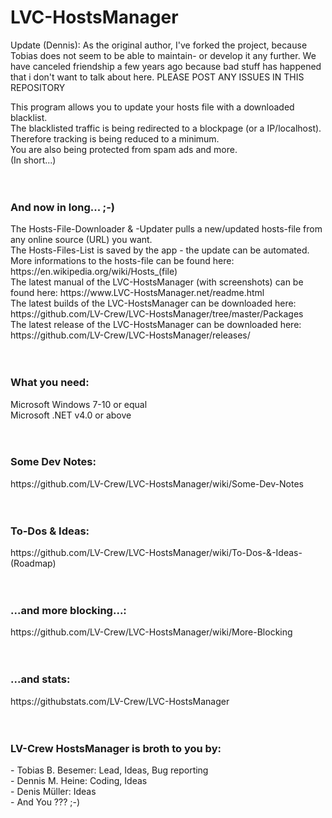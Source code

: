 # LVC-HostsManager

Update (Dennis):
As the original author, I've forked the project, because Tobias does not seem to be able to maintain- or develop it any further. We have canceled friendship a few years ago because bad stuff has happened that i don't want to talk about here.
PLEASE POST ANY ISSUES IN THIS REPOSITORY


This program allows you to update your hosts file with a downloaded blacklist.<br>
The blacklisted traffic is being redirected to a blockpage (or a IP/localhost).<br>
Therefore tracking is being reduced to a minimum.<br>
You are also being protected from spam ads and more.<br>
(In short...)<br>
<br>
<br>
<h3><b>And now in long... ;-)</b></h3>
The Hosts-File-Downloader & -Updater pulls a new/updated hosts-file from any online source (URL) you want.<br>
The Hosts-Files-List is saved by the app - the update can be automated.<br>
More informations to the hosts-file can be found here: https://en.wikipedia.org/wiki/Hosts_(file)<br>
The latest manual of the LVC-HostsManager (with screenshots) can be found here: https://www.LVC-HostsManager.net/readme.html<br>
The latest builds of the LVC-HostsManager can be downloaded here: https://github.com/LV-Crew/LVC-HostsManager/tree/master/Packages<br>
The latest release of the LVC-HostsManager can be downloaded here: https://github.com/LV-Crew/LVC-HostsManager/releases/<br>
<br>
<br>
<h3><b>What you need:</b></h3>
Microsoft Windows 7-10 or equal<br>
Microsoft .NET v4.0 or above<br>
<br>
<br>
<h3><b>Some Dev Notes:</b></h3>
https://github.com/LV-Crew/LVC-HostsManager/wiki/Some-Dev-Notes<br>
<br>
<br>
<h3><b>To-Dos & Ideas:</b></h3>
https://github.com/LV-Crew/LVC-HostsManager/wiki/To-Dos-&-Ideas-(Roadmap)<br>
<br>
<br>
<h3><b>...and more blocking...:</b></h3>
https://github.com/LV-Crew/LVC-HostsManager/wiki/More-Blocking<br>
<br>
<br>
<h3><b>...and stats:</b></h3>
https://githubstats.com/LV-Crew/LVC-HostsManager<br>
<br>
<br>
<h3><b>LV-Crew HostsManager is broth to you by:</b></h3>
- Tobias B. Besemer: Lead, Ideas, Bug reporting<br>
- Dennis M. Heine: Coding, Ideas<br>
- Denis Müller: Ideas<br>
- And You ??? ;-)<br>
